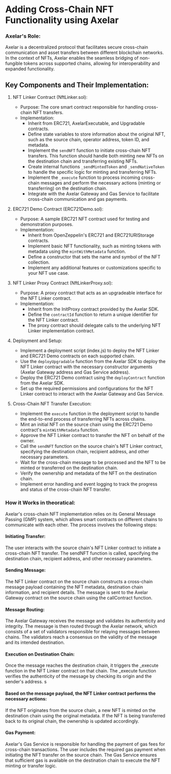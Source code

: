 # Adding Cross-Chain NFT Functionality using Axelar

### Axelar's Role:
Axelar is a decentralized protocol that facilitates secure cross-chain communication and asset transfers between different blockchain networks. In the context of NFTs, Axelar enables the seamless bridging of non-fungible tokens across supported chains, allowing for interoperability and expanded functionality.

## Key Components and Their Implementation:

1. NFT Linker Contract (NftLinker.sol):
   - Purpose: The core smart contract responsible for handling cross-chain NFT transfers.
   - Implementation:
     - Inherit from ERC721, AxelarExecutable, and Upgradable contracts.
     - Define state variables to store information about the original NFT, such as the source chain, operator address, token ID, and metadata.
     - Implement the `sendNFT` function to initiate cross-chain NFT transfers. This function should handle both minting new NFTs on the destination chain and transferring existing NFTs.
     - Create internal functions `_sendMintedToken` and `_sendNativeToken` to handle the specific logic for minting and transferring NFTs.
     - Implement the `_execute` function to process incoming cross-chain messages and perform the necessary actions (minting or transferring) on the destination chain.
     - Integrate with the Axelar Gateway and Gas Service to facilitate cross-chain communication and gas payments.

2. ERC721 Demo Contract (ERC721Demo.sol):
   - Purpose: A sample ERC721 NFT contract used for testing and demonstration purposes.
   - Implementation:
     - Inherit from OpenZeppelin's ERC721 and ERC721URIStorage contracts.
     - Implement basic NFT functionality, such as minting tokens with metadata using the `mintWithMetadata` function.
     - Define a constructor that sets the name and symbol of the NFT collection.
     - Implement any additional features or customizations specific to your NFT use case.

3. NFT Linker Proxy Contract (NftLinkerProxy.sol):
   - Purpose: A proxy contract that acts as an upgradeable interface for the NFT Linker contract.
   - Implementation:
     - Inherit from the InitProxy contract provided by the Axelar SDK.
     - Define the `contractId` function to return a unique identifier for the NFT Linker contract.
     - The proxy contract should delegate calls to the underlying NFT Linker implementation contract.

4. Deployment and Setup:
   - Implement a deployment script (index.js) to deploy the NFT Linker and ERC721 Demo contracts on each supported chain.
   - Use the `deployUpgradable` function from the Axelar SDK to deploy the NFT Linker contract with the necessary constructor arguments (Axelar Gateway address and Gas Service address).
   - Deploy the ERC721 Demo contract using the `deployContract` function from the Axelar SDK.
   - Set up the required permissions and configurations for the NFT Linker contract to interact with the Axelar Gateway and Gas Service.

5. Cross-Chain NFT Transfer Execution:
   - Implement the `execute` function in the deployment script to handle the end-to-end process of transferring NFTs across chains.
   - Mint an initial NFT on the source chain using the ERC721 Demo contract's `mintWithMetadata` function.
   - Approve the NFT Linker contract to transfer the NFT on behalf of the owner.
   - Call the `sendNFT` function on the source chain's NFT Linker contract, specifying the destination chain, recipient address, and other necessary parameters.
   - Wait for the cross-chain message to be processed and the NFT to be minted or transferred on the destination chain.
   - Verify the ownership and metadata of the NFT on the destination chain.
   - Implement error handling and event logging to track the progress and status of the cross-chain NFT transfer.

### How it Works in theoratical:
Axelar's cross-chain NFT implementation relies on its General Message Passing (GMP) system, which allows smart contracts on different chains to communicate with each other. The process involves the following steps:

#### Initiating Transfer:

The user interacts with the source chain's NFT Linker contract to initiate a cross-chain NFT transfer.
The sendNFT function is called, specifying the destination chain, recipient address, and other necessary parameters.

#### Sending Message:
The NFT Linker contract on the source chain constructs a cross-chain message payload containing the NFT metadata, destination chain information, and recipient details.
The message is sent to the Axelar Gateway contract on the source chain using the callContract function.

#### Message Routing:
The Axelar Gateway receives the message and validates its authenticity and integrity.
The message is then routed through the Axelar network, which consists of a set of validators responsible for relaying messages between chains.
The validators reach a consensus on the validity of the message and its intended destination.

#### Execution on Destination Chain:
Once the message reaches the destination chain, it triggers the _execute function in the NFT Linker contract on that chain.
The _execute function verifies the authenticity of the message by checking its origin and the sender's address.
s
#### Based on the message payload, the NFT Linker contract performs the necessary actions:
If the NFT originates from the source chain, a new NFT is minted on the destination chain using the original metadata.
If the NFT is being transferred back to its original chain, the ownership is updated accordingly.

#### Gas Payment:
Axelar's Gas Service is responsible for handling the payment of gas fees for cross-chain transactions.
The user includes the required gas payment when initiating the NFT transfer on the source chain.
The Gas Service ensures that sufficient gas is available on the destination chain to execute the NFT minting or transfer logic.